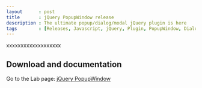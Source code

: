 ```yaml
---
layout      : post
title       : jQuery PopupWindow release
description : The ultimate popup/dialog/modal jQuery plugin is here
tags        : [Releases, Javascript, jQuery, Plugin, PopupWindow, Dialog, Modal, Popup, Window]
---
```


xxxxxxxxxxxxxxxxxxx

## Download and documentation

Go to the Lab page: [jQuery PopupWindow](/labs/jquery-popup-window/)
